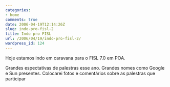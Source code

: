 ```yaml
---
categories:
- home
comments: true
date: 2006-04-19T12:14:26Z
slug: indo-pro-fisl-2
title: Indo pro FISL
url: /2006/04/19/indo-pro-fisl-2/
wordpress_id: 124
---
```


Hoje estamos indo em caravana para o FISL 7.0 em POA.

Grandes espectativas de palestras esse ano. Grandes nomes como Google e Sun presentes. Colocarei fotos e comentários sobre as palestras que participar
